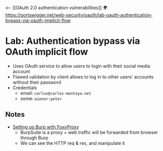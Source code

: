 <-- [[OAuth 2.0 authentication vulnerabilities]]
🌍 https://portswigger.net/web-security/oauth/lab-oauth-authentication-bypass-via-oauth-implicit-flow
# Lab: Authentication bypass via OAuth implicit flow
- Uses OAuth service to allow users to login with their social media account
- Flawed validation by client allows to log in to other users' accounts without their password
- Credentials
	- email: `carlos@carlos-montoya.net`
	- some: `wiener:peter`

## Notes
- [Setting up Burp with FoxyProxy](https://blog.nvisium.com/setting-up-burpsuite-with-firefox-and)
	- BurpSuite is a proxy = web traffic will be forwarded from browser through Burp
	- We can see the HTTP req & res, and manipulate it
